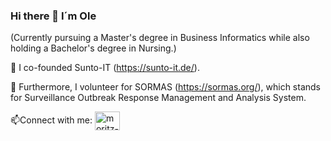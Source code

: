 ### Hi there 👋 I´m Ole
(Currently pursuing a Master's degree in Business Informatics while also holding a Bachelor's degree in Nursing.)

🌱 I co-founded Sunto-IT (https://sunto-it.de/).

🔭 Furthermore, I volunteer for SORMAS (https://sormas.org/), which stands for Surveillance Outbreak Response Management and Analysis System.

📫Connect with me:
<a href="https://www.linkedin.com/in/olewienke/" target="blank"><img align="center" src="https://raw.githubusercontent.com/rahuldkjain/github-profile-readme-generator/master/src/images/icons/Social/linked-in-alt.svg" alt="moritz-blum-7067061b3" height="30" width="40" /></a>  
